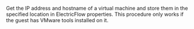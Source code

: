 Get the IP address and hostname of a virtual machine and
            store them in the specified location in ElectricFlow
            properties. This procedure only works if the guest has VMware
            tools installed on it.